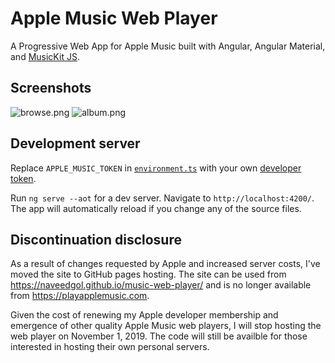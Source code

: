# Apple Music Web Player

A Progressive Web App for Apple Music built with Angular, Angular Material, and [MusicKit JS](https://developer.apple.com/documentation/musickitjs).

## Screenshots

![browse.png](./screenshots/browse.png)
![album.png](./screenshots/album.png)

## Development server

Replace `APPLE_MUSIC_TOKEN` in [`environment.ts`](src/environments/environment.ts) with your own [developer token](https://developer.apple.com/documentation/applemusicapi/getting_keys_and_creating_tokens).

Run `ng serve --aot` for a dev server. Navigate to `http://localhost:4200/`. The app will automatically reload if you change any of the source files.

## Discontinuation disclosure

As a result of changes requested by Apple and increased server costs, I've moved the site to GitHub pages hosting. The site can be used from https://naveedgol.github.io/music-web-player/ and is no longer available from https://playapplemusic.com.

Given the cost of renewing my Apple developer membership and emergence of other quality Apple Music web players, I will stop hosting the web player on November 1, 2019. The code will still be availble for those interested in hosting their own personal servers.
